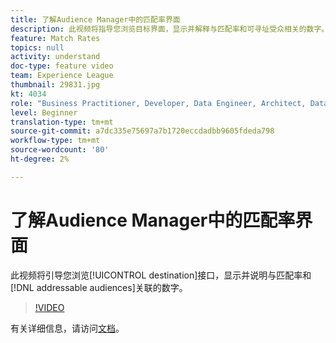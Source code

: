 ```yaml
---
title: 了解Audience Manager中的匹配率界面
description: 此视频将指导您浏览目标界面，显示并解释与匹配率和可寻址受众相关的数字。
feature: Match Rates
topics: null
activity: understand
doc-type: feature video
team: Experience League
thumbnail: 29831.jpg
kt: 4034
role: "Business Practitioner, Developer, Data Engineer, Architect, Data Architect, Administrator, Leader"
level: Beginner
translation-type: tm+mt
source-git-commit: a7dc335e75697a7b1720eccdadbb9605fdeda798
workflow-type: tm+mt
source-wordcount: '80'
ht-degree: 2%

---
```



# 了解Audience Manager中的匹配率界面

此视频将引导您浏览[!UICONTROL destination]接口，显示并说明与匹配率和[!DNL addressable audiences]关联的数字。

>[!VIDEO](https://video.tv.adobe.com/v/29831/?quality=12)

有关详细信息，请访问[文档](https://docs.adobe.com/help/en/audience-manager/user-guide/features/addressable-audiences.html)。

